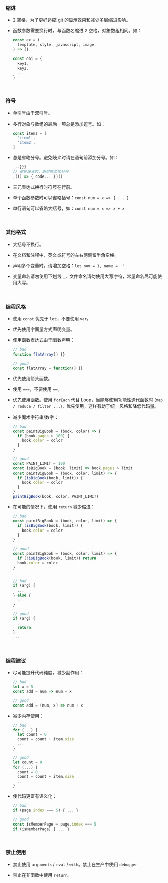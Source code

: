 ### 缩进

  - 2 空格，为了更好适应 git 的显示效果和减少多层缩进影响。

  - 函数参数需要换行时，与函数名缩进 2 空格，对象数组相同。如：

    ```js
    const ex = (
      template, style, javascript, image,
    ) => {}

    const obj = {
      key1,
      key2,
      ...
    }
    ```

<br/>

### 符号

  - 单引号由于双引号。

  - 多行对象与数组的最后一项总是添加逗号。如：

    ```js
    const items = [
      'item1',
      'item2',
    ]

    ```

  - 总是省略分号。避免歧义时请在语句前添加分号。如：

    ```js
    ...}}}
    // 避免歧义时，语句前添加分号
    ;(() => { code... })()
    ```

  - 三元表达式换行时符号在行前。

  - 单个函数参数时可以省略括号：`const num = x => { ... }`

  - 单行语句可以省略大括号，如：`const num = x => x + x`

<br/>

### 其他格式

  - 大括号不换行。

  - 在文档和注释中，英文或符号的左右两侧留半角空格。

  - 声明多个变量时，请增加空格：`let num = 1, name = ''`

  - 变量命名请勿使用下划线 `_`，文件命名请勿使用大写字符，常量命名尽可能使用大写。

<br/>

### 编程风格

  - 使用 `const` 优先于 `let`，不要使用 `var`。

  - 优先使用字面量方式声明变量。

  - 使用函数表达式由于函数声明：

    ```js
    // bad
    function flatArray() {}

    // good
    const flatArray = function() {}
    ```

  - 优先使用箭头函数。

  - 使用 `===`，不要使用 `==`。

  - 优先使用函数。使用 `forEach` 代替 Loop，当能够使用功能性迭代函数时 (`map / reduce / filter ...`)，优先使用，这样有助于统一风格和降低代码量。

  - 减少魔术字符串/数字：

    ```js
    // bad
    const paintBigBook = (book, color) => {
      if (book.pages > 100) {
        book.color = color
      }
    }

    // good
    const PAINT_LIMIT = 100
    const isBigBook = (book, limit) => book.pages > limit
    const paintBigBook = (book, color, limit) => {
      if (isBigBook(book, limit)) {
        book.color = color
      }
    }
    paintBigBook(book, color, PAINT_LIMIT)

    ```

  - 在可能的情况下，使用 `return` 减少缩进：

    ```js
    // bad
    const paintBigBook = (book, color, limit) => {
      if (isBigBook(book, limit)) {
        book.color = color
      }
    }

    // good
    const paintBigBook = (book, color, limit) => {
      if (!isBigBook(book, limit)) return
      book.color = color
    }


    // bad
    if (arg) {
      ...
    } else {
      ...
    }

    // good
    if (arg) {
      ...
      return
    }
    ...
    ```

<br/>

### 编程建议

  - 尽可能提升代码纯度，减少副作用：

    ```js
    // bad
    let x = 5
    const add = num => num + x

    // good
    const add = (num, x) => num + x
    ```

  - 减少内存使用：

    ```js
    // bad
    for (...) {
      let count = 0
      count = count + item.size
      ...
    }

    // good
    let count = 0
    for (...) {
      count = 0
      count = count + item.size
      ...
    }
    ```

  - 使代码更富有语义化：

    ```js
    // bad
    if (page.index === 5) { ... }

    // good
    const isMemberPage = page.index === 5
    if (isMemberPage) { ... }
    ```

<br/>

### 禁止使用

  - 禁止使用 `arguments` / `eval` / `with`。禁止在生产中使用 `debugger`

  - 禁止在非函数中使用 `return`。





